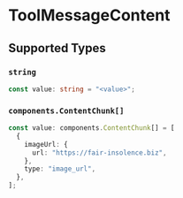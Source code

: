 # ToolMessageContent


## Supported Types

### `string`

```typescript
const value: string = "<value>";
```

### `components.ContentChunk[]`

```typescript
const value: components.ContentChunk[] = [
  {
    imageUrl: {
      url: "https://fair-insolence.biz",
    },
    type: "image_url",
  },
];
```


